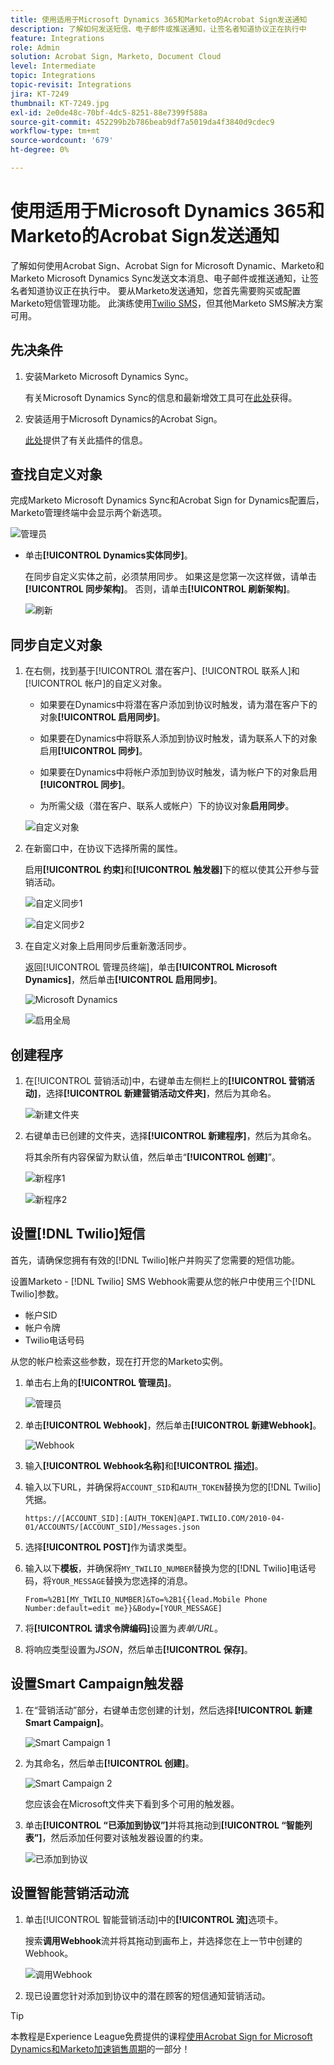 ```yaml
---
title: 使用适用于Microsoft Dynamics 365和Marketo的Acrobat Sign发送通知
description: 了解如何发送短信、电子邮件或推送通知，让签名者知道协议正在执行中
feature: Integrations
role: Admin
solution: Acrobat Sign, Marketo, Document Cloud
level: Intermediate
topic: Integrations
topic-revisit: Integrations
jira: KT-7249
thumbnail: KT-7249.jpg
exl-id: 2e0de48c-70bf-4dc5-8251-88e7399f588a
source-git-commit: 452299b2b786beab9df7a5019da4f3840d9cdec9
workflow-type: tm+mt
source-wordcount: '679'
ht-degree: 0%

---
```


# 使用适用于Microsoft Dynamics 365和Marketo的Acrobat Sign发送通知

了解如何使用Acrobat Sign、Acrobat Sign for Microsoft Dynamic、Marketo和Marketo Microsoft Dynamics Sync发送文本消息、电子邮件或推送通知，让签名者知道协议正在执行中。 要从Marketo发送通知，您首先需要购买或配置Marketo短信管理功能。 此演练使用[Twilio SMS](https://launchpoint.marketo.com/twilio/twilio-sms-for-marketo/)，但其他Marketo SMS解决方案可用。

## 先决条件

1. 安装Marketo Microsoft Dynamics Sync。

   有关Microsoft Dynamics Sync的信息和最新增效工具可在[此处](https://experienceleague.adobe.com/docs/marketo/using/product-docs/crm-sync/microsoft-dynamics/marketo-plugin-releases-for-microsoft-dynamics.html)获得。

1. 安装适用于Microsoft Dynamics的Acrobat Sign。

   [此处](https://helpx.adobe.com/ca/sign/using/microsoft-dynamics-integration-installation-guide.html)提供了有关此插件的信息。

## 查找自定义对象

完成Marketo Microsoft Dynamics Sync和Acrobat Sign for Dynamics配置后，Marketo管理终端中会显示两个新选项。

![管理员](assets/adminTerminal.png)

* 单击&#x200B;**[!UICONTROL Dynamics实体同步]**。

  在同步自定义实体之前，必须禁用同步。 如果这是您第一次这样做，请单击&#x200B;**[!UICONTROL 同步架构]**。 否则，请单击&#x200B;**[!UICONTROL 刷新架构]**。

  ![刷新](assets/refreshSchema.png)

## 同步自定义对象

1. 在右侧，找到基于[!UICONTROL 潜在客户]、[!UICONTROL 联系人]和[!UICONTROL 帐户]的自定义对象。

   * 如果要在Dynamics中将潜在客户添加到协议时触发，请为潜在客户下的对象&#x200B;**[!UICONTROL 启用同步]**。

   * 如果要在Dynamics中将联系人添加到协议时触发，请为联系人下的对象启用&#x200B;**[!UICONTROL 同步]**。

   * 如果要在Dynamics中将帐户添加到协议时触发，请为帐户下的对象启用&#x200B;**[!UICONTROL 同步]**。

   * 为所需父级（潜在客户、联系人或帐户）下的协议对象&#x200B;**启用同步**。

   ![自定义对象](assets/enableSyncDynamics.png)

1. 在新窗口中，在协议下选择所需的属性。

   启用&#x200B;**[!UICONTROL 约束]**&#x200B;和&#x200B;**[!UICONTROL 触发器]**&#x200B;下的框以使其公开参与营销活动。

   ![自定义同步1](assets/entitySync1.png)

   ![自定义同步2](assets/entitySync2.png)

1. 在自定义对象上启用同步后重新激活同步。

   返回[!UICONTROL 管理员终端]，单击&#x200B;**[!UICONTROL Microsoft Dynamics]**，然后单击&#x200B;**[!UICONTROL 启用同步]**。

   ![Microsoft Dynamics](assets/microsoftDynamics.png)

   ![启用全局](assets/enableGlobalDynamics.png)

## 创建程序

1. 在[!UICONTROL 营销活动]中，右键单击左侧栏上的&#x200B;**[!UICONTROL 营销活动]**，选择&#x200B;**[!UICONTROL 新建营销活动文件夹]**，然后为其命名。

   ![新建文件夹](assets/newFolder.png)

1. 右键单击已创建的文件夹，选择&#x200B;**[!UICONTROL 新建程序]**，然后为其命名。

   将其余所有内容保留为默认值，然后单击“**[!UICONTROL 创建]**”。

   ![新程序1](assets/newProgram1.png)

   ![新程序2](assets/newProgram2.png)

## 设置[!DNL Twilio]短信

首先，请确保您拥有有效的[!DNL Twilio]帐户并购买了您需要的短信功能。

设置Marketo - [!DNL Twilio] SMS Webhook需要从您的帐户中使用三个[!DNL Twilio]参数。

* 帐户SID
* 帐户令牌
* Twilio电话号码

从您的帐户检索这些参数，现在打开您的Marketo实例。

1. 单击右上角的&#x200B;**[!UICONTROL 管理员]**。

   ![管理员](assets/adminTab.png)

1. 单击&#x200B;**[!UICONTROL Webhook]**，然后单击&#x200B;**[!UICONTROL 新建Webhook]**。

   ![Webhook](assets/webhooks.png)

1. 输入&#x200B;**[!UICONTROL Webhook名称]**&#x200B;和&#x200B;**[!UICONTROL 描述]**。

1. 输入以下URL，并确保将`ACCOUNT_SID`和`AUTH_TOKEN`替换为您的[!DNL Twilio]凭据。

   ```
   https://[ACCOUNT_SID]:[AUTH_TOKEN]@API.TWILIO.COM/2010-04-01/ACCOUNTS/[ACCOUNT_SID]/Messages.json
   ```

1. 选择&#x200B;**[!UICONTROL POST]**&#x200B;作为请求类型。

1. 输入以下&#x200B;**模板**，并确保将`MY_TWILIO_NUMBER`替换为您的[!DNL Twilio]电话号码，将`YOUR_MESSAGE`替换为您选择的消息。

   ```
   From=%2B1[MY_TWILIO_NUMBER]&To=%2B1{{lead.Mobile Phone Number:default=edit me}}&Body=[YOUR_MESSAGE]
   ```

1. 将&#x200B;**[!UICONTROL 请求令牌编码]**&#x200B;设置为&#x200B;*表单/URL*。

1. 将响应类型设置为&#x200B;*JSON*，然后单击&#x200B;**[!UICONTROL 保存]**。

## 设置Smart Campaign触发器

1. 在“营销活动”部分，右键单击您创建的计划，然后选择&#x200B;**[!UICONTROL 新建Smart Campaign]**。

   ![Smart Campaign 1](assets/smartCampaign1.png)

1. 为其命名，然后单击&#x200B;**[!UICONTROL 创建]**。

   ![Smart Campaign 2](assets/smartCampaign3.png)

   您应该会在Microsoft文件夹下看到多个可用的触发器。

1. 单击&#x200B;**[!UICONTROL “已添加到协议”]**&#x200B;并将其拖动到&#x200B;**[!UICONTROL “智能列表”]**，然后添加任何要对该触发器设置的约束。

   ![已添加到协议](assets/addedToAgreementDynamics.png)

## 设置智能营销活动流

1. 单击[!UICONTROL 智能营销活动]中的&#x200B;**[!UICONTROL 流]**&#x200B;选项卡。

   搜索&#x200B;**调用Webhook**&#x200B;流并将其拖动到画布上，并选择您在上一节中创建的Webhook。

   ![调用Webhook](assets/callWebhook.png)

1. 现已设置您针对添加到协议中的潜在顾客的短信通知营销活动。
>[!TIP]
>
>本教程是Experience League免费提供的课程[使用Acrobat Sign for Microsoft Dynamics和Marketo加速销售周期](https://experienceleague.adobe.com/?recommended=Sign-U-1-2021.1)的一部分！
